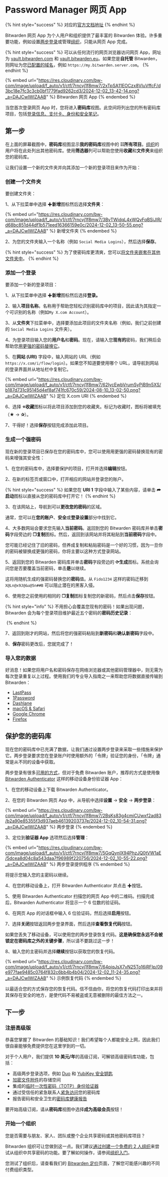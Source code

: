 # Password Manager 网页 App

{% hint style="success" %}
对应的[官方文档地址](https://bitwarden.com/help/article/getting-started-webvault/)
{% endhint %}

Bitwarden 网页 App 为个人用户和组织提供了最丰富的 Bitwarden 体验。许多重要功能，例如设置[两步登录](../two-step-login/two-step-login-methods.md)或管理[组织](../organizations/organizations.md)，只能从网页 App 完成。

{% hint style="success" %}
可以从任何流行的网页浏览器访问网页 App，网址为 [vault.bitwarden.com](https://vault.bitwarden.com) 和 [vault.bitwarden.eu](https://vault.bitwarden.eu/)。如果您是**自托管** Bitwarden，则网址为您[已配置的域名](../self-hosting/install-and-deploy-guides/docker/linux-standard-deployment.md)，例如 `https://my.bitwarden.server.com`。
{% endhint %}

{% embed url="https://res.cloudinary.com/bw-com/image/upload/f_auto/v1/ctf/7rncvj1f8mw7/2xTpSA11EOCzx8VIuVffcF/d3bc18e7fc3c3cb0bf1779fad9262cd3/2024-12-02_13-42-14.png?_a=DAJCwlWIZAAB" %}
Bitwarden 网页 App
{% endembed %}

当您首次登录网页 App 时，您将进入**密码库**视图。此空间将列出您的所有密码库项目，包括[登录信息、支付卡、身份和安全笔记](../your-vault/vault-items.md)。

## 第一步 <a href="#first-steps" id="first-steps"></a>

在上面的屏幕截图中，**密码库**视图显示**我的密码库**视图中的 **☷所有项目**。[组织](../organizations/organizations.md)的用户将在此处列出其他密码库。使用**筛选器**列可以帮助您使用**收藏**和**文件夹**来组织您的密码库。

让我们设置一个新的文件夹并向其添加一个新的登录项目来作为开始：

### 创建一个文件夹 <a href="#create-a-folder" id="create-a-folder"></a>

要创建文件夹：

1、从下拉菜单中选择 ✚**新增**图标然后选择**文件夹**：

{% embed url="https://res.cloudinary.com/bw-com/image/upload/f_auto/v1/ctf/7rncvj1f8mw7/3BvTWidqL4xWQvFqBSiJIR/d68bc851d44df1b571eed16366159e0c/2024-12-02_13-50-55.png?_a=DAJCwlWIZAAB" %}
新增文件夹
{% endembed %}

2、为您的文件夹输入一个名称（例如 `Social Media Logins`），然后选择**保存**。

{% hint style="success" %}
为了使密码库更清爽，您可以[将文件夹嵌套在其他文件夹中](../your-vault/folders.md#nested-folders)。
{% endhint %}

### 添加一个登录 <a href="#add-a-login" id="add-a-login"></a>

要添加一个新的登录项目：

1、从下拉菜单中选择 ✚**新增**图标然后选择**登录。**

2、输入**项目名称**。名称用于帮助您轻松识别密码库中的项目，因此请为其指定一个可识别的名称（例如`My X.com Account`）。

3、从**文件夹**下拉菜单中，选择要添加此项目的文件夹名称（例如，我们之前创建的 `Social Media Logins` 文件夹）。

4、为登录项目输入您的**用户名**和**密码**。现在，请输入您**现有的**密码，我们稍后会帮助您[用更强的密码替换它](getting-started-webvault.md#generate-a-strong-password)。

5、在**网站 (URI)** 字段中，输入网站的 URL（例如 `https://x.com/i/flow/login`）。如果您不知道要使用哪个 URL，请导航到网站的登录界面并从地址栏中复制它。

{% embed url="https://res.cloudinary.com/bw-com/image/upload/f_auto/v1/ctf/7rncvj1f8mw7/62IycEwbVrumSyPjB9n5XS/b187d731c95145d4ef8af741fc670c59/2024-08-10_13-02-50.png?_a=DAJCwlWIZAAB" %}
定位 X.com URI
{% endembed %}

6、选择 **⭐️收藏**图标以将此项目添加到您的收藏夹。标记为收藏时，图标将被填充（**★** → **✰**）。

7、干得好！选择**保存**按钮完成添加此项目。

### 生成一个强密码 <a href="#generate-a-strong-password" id="generate-a-strong-password"></a>

现在新的登录项目已保存在您的密码库中，您可以使用用更强的密码替换现有的密码来增强其安全性：

1、在您的密码库中，选择要保护的项目，打开并选择**编辑**按钮。

2、在新的标签页或窗口中，打开相应的网站并登录您的账户。

{% hint style="success" %}
如果您在 **URI 1** 字段中输入了某些内容，请单击 **⮫启动**图标以直接从您的密码库中打开它！
{% endhint %}

3、在该网站上，导航到可以**更改您的密码**的区域。

通常，您可以在**您的账户**、**安全**或**登录设置**部分中找到它。

4、大多数网站会要求您先输入**当前密码**。返回到您的 Bitwarden 密码库并单击**密码**字段旁边的 **❐复制**图标。然后，返回到该网站并将其粘贴到**当前密码**字段中。

您可能已经记住了旧的密码，但养成复制和粘贴密码是一个好的习惯，因为一旦你的密码被替换成更强的密码，你将主要以这种方式登录网站。

5、返回到您的 Bitwarden 密码库并单击**密码**字段旁边的 **⟳生成**图标。系统会询问您是否要覆盖当前密码，单击**是**以继续。

这将用随机生成的强密码替换您的**密码**值。从 `Fido1234` 这样的密码迁移到 `X@Ln@x9J@&u@5n##B` 可以阻止潜在的黑客入侵。

6、使用您之前使用的相同的 **❐复制**图标复制您的新密码，然后点击**保存**按钮。

{% hint style="info" %}
不用担心会覆盖您现有的密码！如果出现问题，Bitwarden 会为每个登录项目维护最近五个密码的**密码历史记录**：

<img src="https://res.cloudinary.com/bw-com/image/upload/f_auto/v1/ctf/7rncvj1f8mw7/RT3R5a33WrejA8qnIcmqa/7600909424c7c74ac3b6b5fa76ae42ea/2024-12-02_13-56-29.png?_a=DAJCwlWIZAAB" alt="" data-size="original">
{% endhint %}

7、返回到刚才的网站，然后将您的强密码粘贴到**新密码**和**确认新密码**字段中。

8、**保存**密码更改后，您就完成了！

### 导入您的数据 <a href="#import-your-data" id="import-your-data"></a>

好消息！如果您将用户名和密码保存在网络浏览器或其他密码管理器中，则无需为每次登录重复以上过程。使用我们的专业导入指南之一来帮助您将数据直接传输到 Bitwarden：

* [LastPass](../password-manager/import-and-export/import-guides/import-data-from-lastpass.md)
* [1Password](../password-manager/import-and-export/import-guides/import-data-from-1password.md)
* [Dashlane](../import-export/import-guides/Import-data-from-dashlane.md)
* [macOS & Safari](../password-manager/import-and-export/import-guides/import-data-from-macos-and-safari.md)
* [Google Chrome](../password-manager/import-and-export/import-guides/import-data-from-google-chrome.md)
* [Firefox](../password-manager/import-and-export/import-guides/import-data-from-firefox.md)

## 保护您的密码库 <a href="#secure-your-vault" id="secure-your-vault"></a>

现在您的密码库中已充满了数据，让我们通过设置两步登录来采取一些措施来保护它。两步登录要求您在登录账户时使用额外的「令牌」验证您的身份，「令牌」通常是从不同的设备中获取。

两步登录有很多[可用的方式](../two-step-login/two-step-login-methods.md)，但对于免费 Bitwarden 账户，推荐的方式是使用像 [Bitwarden Authenticator](../bitwarden-authenticator/bitwarden-authenticator.md) 这样的移动设备身份验证器 App：

1、在您的移动设备上下载 Bitwarden Authenticator。

2、在您的 Bitwarden 网页 App 中，从导航中选择**设置** → **安全** → **两步登录**：

{% embed url="https://res.cloudinary.com/bw-com/image/upload/f_auto/v1/ctf/7rncvj1f8mw7/2BsKs83g4cmiCUwxf2ad83/b2a90e85355f3d937aeb46139203737e/2024-12-02_10-54-31.png?_a=DAJCwlWIZAAB" %}
两步登录
{% endembed %}

3、定位到**验证器 App** 选项然后选择**管理**：

{% embed url="https://res.cloudinary.com/bw-com/image/upload/f_auto/v1/ctf/7rncvj1f8mw7/5GqQynIX94PhzJQ0tVW1aE/5dcea8d04c8a543daa7f96989f220756/2024-12-02_10-55-22.png?_a=DAJCwlWIZAAB" %}
两步登录提供程序
{% endembed %}

将提示您输入您的主密码以继续。

4、在您的移动设备上，打开 Bitwarden Authenticator 并点击 ✚按钮。

5、使用 Bitwarden Authenticator 扫描您的网页 App 中的二维码。扫描完成后，Bitwarden Authenticator 将显示一个 6 位数的验证码。

6、在网页 App 的对话框中输入 6 位验证码，然后选择**启用**按钮。

7、选择**关闭**按钮返回两步登录界面，然后选择**查看恢复代码**按钮。

如果您丢失了移动设备，可以使用您的两步登录恢复代码。**这是确保您永远不会被锁定在密码库之外的关键步骤**，所以请不要跳过这一步！

8、输入您的主密码并选择**继续**按钮以获取您的恢复代码。

{% embed url="https://res.cloudinary.com/bw-com/image/upload/f_auto/v1/ctf/7rncvj1f8mw7/64piqJsX7vN25To16iRFIp/09e977fae9485c0764f832c6bb4b4b04/2024-12-02_11-24-35.png?_a=DAJCwlWIZAAB" %}
示例恢复代码
{% endembed %}

以最适合您的方式保存您的恢复代码。信不信由你，将您的恢复代码打印出来并将其保存在安全的地方，是使代码不易被盗或无意被删除的最佳方法之一。

## 下一步 <a href="#next-steps" id="next-steps"></a>

### 注册高级版 <a href="#signup-for-premium" id="signup-for-premium"></a>

恭喜您掌握了 Bitwarden 的基础知识！我们希望每个人都能安全上网，因此我们很自豪能够免费提供您在这里学到的一切。

对于个人用户，我们提供 **10 美元/年**的高级订阅，可解锁高级密码库功能，包括：

* 高级两步登录选项，例如 [Duo](../two-step-login/setup-guides/two-step-login-via-duo.md) 和 [YubiKey 安全钥匙](../two-step-login/setup-guides/two-step-login-via-yubikey.md)
* [加密文件附件](../your-vault/file-attachments.md)的存储空间
* 集成的[临时一次性密码（TOTP）身份验证器](../your-vault/totp.md)
* 通过受信任的紧急联系人[紧急访问](../security/emergency-access.md)您的密码库
* 报告密码和安全卫生的[密码库健康报告](../your-vault/vault-health-reports.md)

要开始高级订阅，请从**密码库**视图中选择**成为高级会员**按钮！

### 开始一个组织 <a href="#start-an-organization" id="start-an-organization"></a>

您是否需要与朋友、家人、团队或整个企业共享密码或其他密码库项目？

Bitwarden 组织可让您做到这一点。我们建议[通过创建一个免费的 2 人组织](../admin-console/organizations-quick-start.md)来尝试从组织中共享密码的功能。要了解如何操作，请参阅[组织入门](../admin-console/organizations-quick-start.md)。

您测试了组织后，请查看我们的 [Bitwarden 定价](https://bitwarden.com/pricing/business/)页面，了解您可能感兴趣的不同付费组织类型。
